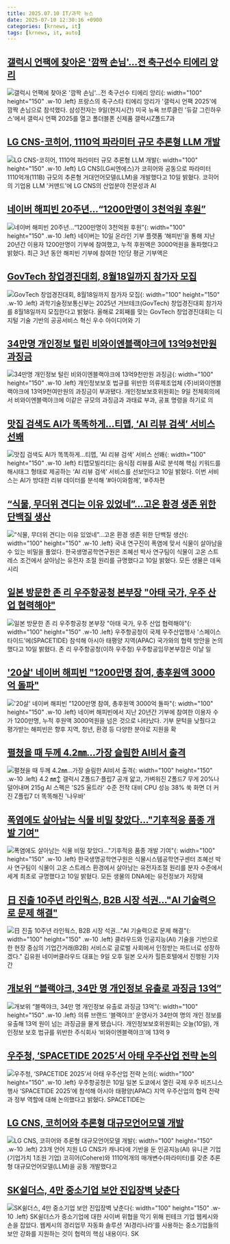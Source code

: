 ```yaml
---
title: 2025.07.10 IT/과학 뉴스
date: 2025-07-10 12:30:16 +0900
categories: [krnews, it]
tags: [krnews, it, auto]
---
```

## [갤럭시 언팩에 찾아온 '깜짝 손님'…전 축구선수 티에리 앙리](https://n.news.naver.com/mnews/article/421/0008360909)

![갤럭시 언팩에 찾아온 '깜짝 손님'…전 축구선수 티에리 앙리](https://mimgnews.pstatic.net/image/origin/421/2025/07/10/8360909.jpg?type=nf220_150){: width="100" height="150" .w-10 .left}
프랑스의 축구스타 티에리 앙리가 '갤럭시 언팩 2025'에 깜짝 손님으로 참석했다. 삼성전자는 9일(현지시간) 미국 뉴욕 브루클린 '듀갈 그린하우스'에서 갤럭시 언팩 2025를 열고 폴더블폰 신제품 갤럭시Z폴드7과

## [LG CNS-코히어, 1110억 파라미터 규모 추론형 LLM 개발](https://n.news.naver.com/mnews/article/008/0005219602)

![LG CNS-코히어, 1110억 파라미터 규모 추론형 LLM 개발](https://mimgnews.pstatic.net/image/origin/008/2025/07/10/5219602.jpg?type=nf220_150){: width="100" height="150" .w-10 .left}
LG CNS(LG씨엔에스)가 코히어와 공동으로 파라미터 1110억개(111B) 규모의 추론형 거대언어모델(LLM)을 개발했다고 10일 밝혔다. 코히어의 기업용 LLM '커맨드'에 LG CNS의 산업분야 전문성과 AI

## [네이버 해피빈 20주년…“1200만명이 3천억원 후원”](https://n.news.naver.com/mnews/article/028/0002755288)

![네이버 해피빈 20주년…“1200만명이 3천억원 후원”](https://mimgnews.pstatic.net/image/origin/028/2025/07/10/2755288.jpg?type=nf220_150){: width="100" height="150" .w-10 .left}
네이버는 10일 온라인 기부 플랫폼 ‘해피빈’을 통해 지난 20년간 이용자 1200만명이 기부에 참여했고, 누적 후원액은 3000억원을 돌파했다고 밝혔다. 최근 3년 동안 해피빈 기부에 참여한 1인당 평균 기부액은

## [GovTech 창업경진대회, 8월18일까지 참가자 모집](https://n.news.naver.com/mnews/article/092/0002381521)

![GovTech 창업경진대회, 8월18일까지 참가자 모집](https://mimgnews.pstatic.net/image/origin/092/2025/07/10/2381521.jpg?type=nf220_150){: width="100" height="150" .w-10 .left}
과학기술정보통신부는 2025년 거브테크(GovTech) 창업경진대회 참가자를 8월18일까지 모집한다고 밝혔다. 올해로 2회째를 맞는 GovTech 창업경진대회는 디지털 기술 기반의 공공서비스 혁신 우수 아이디어와 기

## [34만명 개인정보 털린 비와이엔블랙야크에 13억9천만원 과징금](https://n.news.naver.com/mnews/article/079/0004043507)

![34만명 개인정보 털린 비와이엔블랙야크에 13억9천만원 과징금](https://mimgnews.pstatic.net/image/origin/079/2025/07/10/4043507.jpg?type=nf220_150){: width="100" height="150" .w-10 .left}
개인정보보호 법규를 위반한 의류제조업체 (주)비와이엔블랙야크에 13억9천여만원의 과징금이 부과됐다. 개인정보보호위원회는 9일 전체회의에서 비와이엔블랙야크에 이같은 규모의 과징금과 과태료 부과, 공표 명령을 하기로 의

## [맛집 검색도 AI가 똑똑하게…티맵, ‘AI 리뷰 검색’ 서비스 선봬](https://n.news.naver.com/mnews/article/014/0005375025)

![맛집 검색도 AI가 똑똑하게…티맵, ‘AI 리뷰 검색’ 서비스 선봬](https://mimgnews.pstatic.net/image/origin/014/2025/07/10/5375025.jpg?type=nf220_150){: width="100" height="150" .w-10 .left}
티맵모빌리티는 음식점 리뷰를 AI로 분석해 핵심 키워드를 해시태그 형태로 제공하는 ‘AI 리뷰 검색’ 서비스를 선보인다고 10일 밝혔다. 이번 서비스는 AI가 방대한 리뷰 데이터를 분석해 ‘#아이와함께’, ‘#주차편

## [“식물, 무더위 견디는 이유 있었네”…고온 환경 생존 위한 단백질 생산](https://n.news.naver.com/mnews/article/029/0002967351)

![“식물, 무더위 견디는 이유 있었네”…고온 환경 생존 위한 단백질 생산](https://mimgnews.pstatic.net/image/origin/029/2025/07/10/2967351.jpg?type=nf220_150){: width="100" height="150" .w-10 .left}
국내 연구진이 폭염에 맞서 식물이 살아남을 수 있는 비밀을 풀었다. 한국생명공학연구원은 조혜선 박사 연구팀이 식물이 고온 스트레스 조건에서 살아남는 유전자 조절 원리를 규명했다고 10일 밝혔다. 모든 생물은 데옥시리

## [일본 방문한 존 리 우주항공청 본부장 "아태 국가, 우주 산업 협력해야"](https://n.news.naver.com/mnews/article/008/0005219759)

![일본 방문한 존 리 우주항공청 본부장 "아태 국가, 우주 산업 협력해야"](https://mimgnews.pstatic.net/image/origin/008/2025/07/10/5219759.jpg?type=nf220_150){: width="100" height="150" .w-10 .left}
우주항공청이 국제 우주산업행사 '스페이스타이드'에(SPACETIDE) 참석해 아시아 태평양 지역(APAC) 국가와의 협력 방안을 논의했다고 10일 밝혔다. 존 리 우주항공청(이하 우주청) 우주항공임무본부장은 이날 일

## ['20살' 네이버 해피빈 "1200만명 참여, 총후원액 3000억 돌파"](https://n.news.naver.com/mnews/article/003/0013353989)

!['20살' 네이버 해피빈 "1200만명 참여, 총후원액 3000억 돌파"](https://mimgnews.pstatic.net/image/origin/003/2025/07/10/13353989.jpg?type=nf220_150){: width="100" height="150" .w-10 .left}
네이버 해피빈에서 지난 20년간 기부에 참여한 이용자 수가 1200만명, 누적 후원액 3000억원을 넘은 것으로 나타났다. 기부 문턱을 낮췄다고 평가받는 해피빈은 향후 지역, 청년, 환경 등 다양한 분야로 지원을 확

## [펼쳤을 때 두께 4.2㎜…가장 슬림한 AI비서 출격](https://n.news.naver.com/mnews/article/009/0005522420)

![펼쳤을 때 두께 4.2㎜…가장 슬림한 AI비서 출격](https://mimgnews.pstatic.net/image/origin/009/2025/07/09/5522420.jpg?type=nf220_150){: width="100" height="150" .w-10 .left}
4.2 ㎜↕ 갤럭시 Z폴드7·플립7 공개 얇고, 가벼워진 Z폴드7 무게 20%나 덜어내며 215g AI 스펙은 'S25 울트라' 수준 전작 대비 CPU 성능 38% 쑥 화면 더 커진 Z플립7 더 똑똑해진 '나우바'

## [폭염에도 살아남는 식물 비밀 찾았다…"기후적응 품종 개발 기여"](https://n.news.naver.com/mnews/article/421/0008361520)

![폭염에도 살아남는 식물 비밀 찾았다…"기후적응 품종 개발 기여"](https://mimgnews.pstatic.net/image/origin/421/2025/07/10/8361520.jpg?type=nf220_150){: width="100" height="150" .w-10 .left}
한국생명공학연구원은 식물시스템공학연구센터 조혜선 박사 연구팀이 식물이 고온 스트레스 환경에서 살아남는 유전자조절 원리를 분자 수준에서 세계 최초로 규명했다고 10일 밝혔다. 모든 생물의 DNA에는 유전정보가 저장돼

## [日 진출 10주년 라인웍스, B2B 시장 석권…"AI 기술력으로 문제 해결"](https://n.news.naver.com/mnews/article/277/0005620414)

![日 진출 10주년 라인웍스, B2B 시장 석권…"AI 기술력으로 문제 해결"](https://mimgnews.pstatic.net/image/origin/277/2025/07/10/5620414.jpg?type=nf220_150){: width="100" height="150" .w-10 .left}
클라우드와 인공지능(AI) 기술을 기반으로 한 현장 중심의 기업간거래(B2B) 서비스로 글로벌 사회에서 인정받는 파트너로 성장하겠다." 김유원 네이버클라우드 대표는 9일 오후 일본 오사카 힐튼호텔에서 진행된 기자간

## [개보위 “블랙야크, 34만 명 개인정보 유출로 과징금 13억”](https://n.news.naver.com/mnews/article/056/0011986588)

![개보위 “블랙야크, 34만 명 개인정보 유출로 과징금 13억”](https://mimgnews.pstatic.net/image/origin/056/2025/07/10/11986588.jpg?type=nf220_150){: width="100" height="150" .w-10 .left}
의류 브랜드 ‘블랙야크’ 운영사가 34만여 명의 개인 정보를 유출해 13억 원이 넘는 과징금을 물게 됐습니다. 개인정보보호위원회는 오늘(10일), 개인정보 보호 법규를 위반한 주식회사 ‘비와이엔블랙야크’에 13억 9

## [우주청, ‘SPACETIDE 2025’서 아태 우주산업 전략 논의](https://n.news.naver.com/mnews/article/119/0002977751)

![우주청, ‘SPACETIDE 2025’서 아태 우주산업 전략 논의](https://mimgnews.pstatic.net/image/origin/119/2025/07/10/2977751.jpg?type=nf220_150){: width="100" height="150" .w-10 .left}
우주항공청은 10일 일본 도쿄에서 열린 국제 우주 비즈니스 행사 ‘SPACETIDE 2025’에 참석해 아시아 태평양(APAC) 지역 우주산업의 협력 전략과 정부 역할에 대해 논의했다고 밝혔다. SPACETIDE는

## [LG CNS, 코히어와 추론형 대규모언어모델 개발](https://n.news.naver.com/mnews/article/009/0005522564)

![LG CNS, 코히어와 추론형 대규모언어모델 개발](https://mimgnews.pstatic.net/image/origin/009/2025/07/10/5522564.jpg?type=nf220_150){: width="100" height="150" .w-10 .left}
23개 언어 지원 LG CNS가 캐나다에 기반을 둔 인공지능(AI) 유니콘 기업(기업가치 1조원 기업) 코히어(Cohere)와 1110억개의 매개변수(파라미터)를 갖춘 추론형 대규모언어모델(LLM)을 공동 개발했다고

## [SK쉴더스, 4만 중소기업 보안 진입장벽 낮춘다](https://n.news.naver.com/mnews/article/015/0005156012)

![SK쉴더스, 4만 중소기업 보안 진입장벽 낮춘다](https://mimgnews.pstatic.net/image/origin/015/2025/07/10/5156012.jpg?type=nf220_150){: width="100" height="150" .w-10 .left}
SK쉴더스가 중소기업에 대한 사이버 위협을 막기 위해 핀테크 기업 웹케시와 손을 잡았다. 웹케시의 경리업무 자동화 솔루션 ‘AI경리나라’를 사용하는 중소기업들의 보안 강화를 지원하는 것이 협력의 핵심 내용이다. SK

